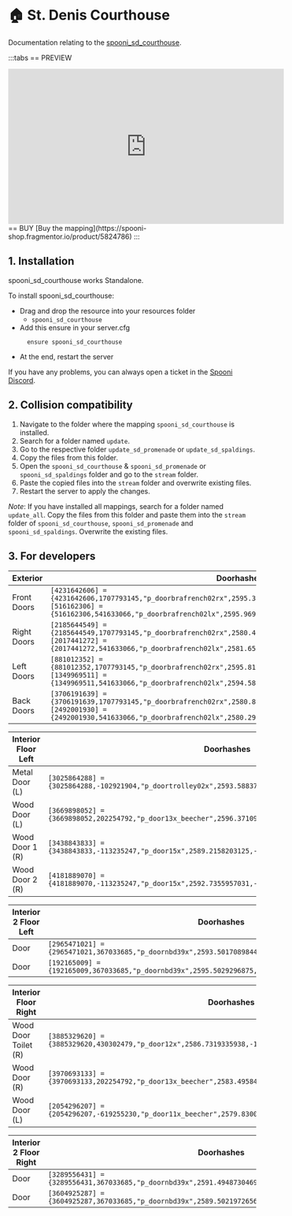 # 🏠 St. Denis Courthouse
Documentation relating to the [spooni_sd_courthouse](https://spooni-shop.fragmentor.io/product/5824786).

:::tabs
== PREVIEW
<iframe width="560" height="315" src="https://www.youtube.com/embed/4S6kANgY18E?si=OOaKElMleW4WXWO3" frameborder="0" allow="accelerometer; autoplay; clipboard-write; encrypted-media; gyroscope; picture-in-picture; web-share" allowfullscreen></iframe>
== BUY
[Buy the mapping](https://spooni-shop.fragmentor.io/product/5824786)
:::

## 1. Installation
spooni_sd_courthouse works Standalone.  

To install spooni_sd_courthouse:
- Drag and drop the resource into your resources folder
  - `spooni_sd_courthouse`
- Add this ensure in your server.cfg
  ```
    ensure spooni_sd_courthouse
  ```
- At the end, restart the server

If you have any problems, you can always open a ticket in the [Spooni Discord](https://discord.gg/spooni).

## 2. Collision compatibility <Badge type="danger" text="IMPORTANT"/>

1. Navigate to the folder where the mapping `spooni_sd_courthouse` is installed.
2. Search for a folder named `update`.
3. Go to the respective folder `update_sd_promenade` or `update_sd_spaldings`.
4. Copy the files from this folder.
5. Open the `spooni_sd_courthouse` & `spooni_sd_promenade` or `spooni_sd_spaldings` folder and go to the `stream` folder.
6. Paste the copied files into the `stream` folder and overwrite existing files.
7. Restart the server to apply the changes.

*Note*: If you have installed all mappings, search for a folder named `update_all`. Copy the files from this folder and paste them into the `stream` folder of `spooni_sd_courthouse`, `spooni_sd_promenade` and `spooni_sd_spaldings`. Overwrite the existing files.

## 3. For developers

| Exterior                  | Doorhashes
|---------------------------|----------------------------------------------------------------------------------|
| Front Doors               | `[4231642606] = {4231642606,1707793145,"p_doorbrafrench02rx",2595.3898925781,-1299.79296875,51.875}` <br> `[516162306] = {516162306,541633066,"p_doorbrafrench02lx",2595.9699707031,-1301.0300292969,51.875}`
| Right Doors               | `[2185644549] = {2185644549,1707793145,"p_doorbrafrench02rx",2580.4201660156,-1289.0311279297,51.870410919189}` <br> `[2017441272] = {2017441272,541633066,"p_doorbrafrench02lx",2581.6535644531,-1288.4533691406,51.875003814697}`
| Left Doors                | `[881012352] = {881012352,1707793145,"p_doorbrafrench02rx",2595.8171386719,-1318.8203125,51.870410919189}` <br> `[1349969511] = {1349969511,541633066,"p_doorbrafrench02lx",2594.58203125,-1319.4114990234,51.875003814697}`
| Back Doors                | `[3706191639] = {3706191639,1707793145,"p_doorbrafrench02rx",2580.8747558594,-1308.0676269531,51.865142822266}` <br> `[2492001930] = {2492001930,541633066,"p_doorbrafrench02lx",2580.2978515625,-1306.8304443359,51.865142822266}`

| Interior Floor Left       | Doorhashes
|---------------------------|----------------------------------------------------------------------------------|
| Metal Door (L)            | `[3025864288] = {3025864288,-102921904,"p_doortrolley02x",2593.5883789063,-1311.578125,51.885669708252}`
| Wood Door (L)             | `[3669898052] = {3669898052,202254792,"p_door13x_beecher",2596.37109375,-1317.5249023438,51.876438140869}`
| Wood Door 1 (R)           | `[3438843833] = {3438843833,-113235247,"p_door15x",2589.2158203125,-1310.4891357422,51.87813949585}`
| Wood Door 2 (R)           | `[4181889070] = {4181889070,-113235247,"p_door15x",2592.7355957031,-1318.0310058594,51.87813949585}`

| Interior 2 Floor Left     | Doorhashes
|---------------------------|----------------------------------------------------------------------------------|
| Door                      | `[2965471021] = {2965471021,367033685,"p_doornbd39x",2593.5017089844,-1306.6903076172,58.792251586914}`
| Door                      | `[192165009] = {192165009,367033685,"p_doornbd39x",2595.5029296875,-1305.7645263672,58.792251586914}`

| Interior Floor Right      | Doorhashes
|---------------------------|----------------------------------------------------------------------------------|
| Wood Door Toilet (R)      | `[3885329620] = {3885329620,430302479,"p_door12x",2586.7319335938,-1296.8422851563,51.885715484619}`
| Wood Door (R)             | `[3970693133] = {3970693133,202254792,"p_door13x_beecher",2583.4958496094,-1289.8621826172,51.874141693115}`
| Wood Door (L)             | `[2054296207] = {2054296207,-619255230,"p_door11x_beecher",2579.830078125,-1290.3161621094,51.870143890381}`

| Interior 2 Floor Right    | Doorhashes
|---------------------------|----------------------------------------------------------------------------------|
| Door                      | `[3289556431] = {3289556431,367033685,"p_doornbd39x",2591.4948730469,-1297.1612548828,58.792251586914}`
| Door                      | `[3604925287] = {3604925287,367033685,"p_doornbd39x",2589.5021972656,-1298.0874023438,58.792251586914}`
